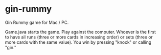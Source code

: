 # gin-rummy

Gin Rummy game for Mac / PC.

Game.java starts the game. Play against the computer. Whoever is the first to have all runs (three or more cards in increasing order) or sets (three or more cards with the same value). You win by pressing "knock" or calling "gin."
